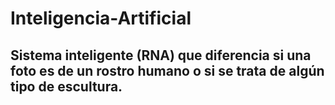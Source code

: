 # Inteligencia-Artificial


## Sistema inteligente (RNA) que diferencia si una foto es de un rostro humano o si se trata de algún tipo de escultura.
